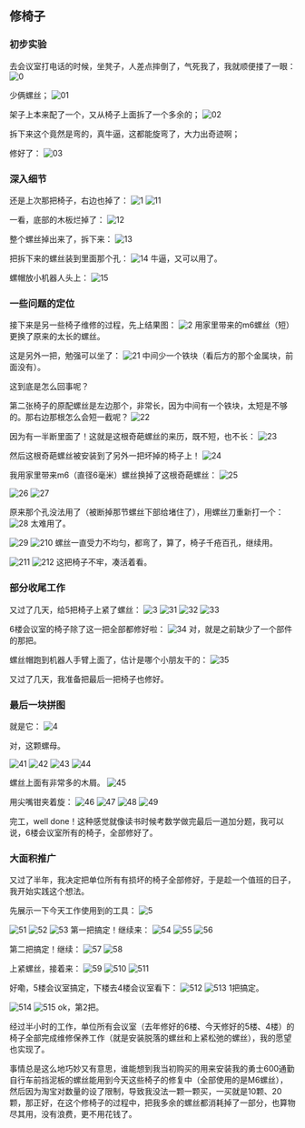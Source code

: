 ## 修椅子
### 初步实验
去会议室打电话的时候，坐凳子，人差点摔倒了，气死我了，我就顺便搂了一眼：
![0](../images/3-维修家具/07-修椅子/0.webp)

少俩螺丝；
![01](../images/3-维修家具/07-修椅子/01.webp)

架子上本来配了一个，又从椅子上面拆了一个多余的；
![02](../images/3-维修家具/07-修椅子/02.webp)

拆下来这个竟然是弯的，真牛逼，这都能旋弯了，大力出奇迹啊；

修好了：
![03](../images/3-维修家具/07-修椅子/03.webp)

### 深入细节
还是上次那把椅子，右边也掉了：
![1](../images/3-维修家具/07-修椅子/1.webp)
![11](../images/3-维修家具/07-修椅子/11.webp)

一看，底部的木板烂掉了：
![12](../images/3-维修家具/07-修椅子/12.webp)

整个螺丝掉出来了，拆下来：
![13](../images/3-维修家具/07-修椅子/13.webp)

把拆下来的螺丝装到里面那个孔：
![14](../images/3-维修家具/07-修椅子/14.webp)
牛逼，又可以用了。

螺帽放小机器人头上：
![15](../images/3-维修家具/07-修椅子/15.webp)

### 一些问题的定位
接下来是另一些椅子维修的过程，先上结果图：
![2](../images/3-维修家具/07-修椅子/2.webp)
用家里带来的m6螺丝（短）更换了原来的太长的螺丝。

这是另外一把，勉强可以坐了：
![21](../images/3-维修家具/07-修椅子/21.webp)
中间少一个铁块（看后方的那个金属块，前面没有）。

这到底是怎么回事呢？

第二张椅子的原配螺丝是左边那个，非常长，因为中间有一个铁块，太短是不够的。那右边那根怎么会短一截呢？
![22](../images/3-维修家具/07-修椅子/22.webp)

因为有一半断里面了！这就是这根奇葩螺丝的来历，既不短，也不长：
![23](../images/3-维修家具/07-修椅子/23.webp)

然后这根奇葩螺丝被安装到了另外一把坏掉的椅子上！
![24](../images/3-维修家具/07-修椅子/24.webp)

我用家里带来m6（直径6毫米）螺丝换掉了这根奇葩螺丝：
![25](../images/3-维修家具/07-修椅子/25.jpg)

![26](../images/3-维修家具/07-修椅子/26.webp)
![27](../images/3-维修家具/07-修椅子/27.webp)

原来那个孔没法用了（被断掉那节螺丝下部给堵住了），用螺丝刀重新打一个：
![28](../images/3-维修家具/07-修椅子/28.jpg)
太难用了。

![29](../images/3-维修家具/07-修椅子/29.webp)
![210](../images/3-维修家具/07-修椅子/210.webp)
螺丝一直受力不均匀，都弯了，算了，椅子千疮百孔，继续用。

![211](../images/3-维修家具/07-修椅子/211.webp)
![212](../images/3-维修家具/07-修椅子/212.webp)
这把椅子不牢，凑活着看。

### 部分收尾工作
又过了几天，给5把椅子上紧了螺丝：
![3](../images/3-维修家具/07-修椅子/3.webp)
![31](../images/3-维修家具/07-修椅子/31.webp)
![32](../images/3-维修家具/07-修椅子/32.webp)
![33](../images/3-维修家具/07-修椅子/33.webp)

6楼会议室的椅子除了这一把全部都修好啦：
![34](../images/3-维修家具/07-修椅子/34.webp)
对，就是之前缺少了一个部件的那把。

螺丝帽跑到机器人手臂上面了，估计是哪个小朋友干的：
![35](../images/3-维修家具/07-修椅子/35.webp)

又过了几天，我准备把最后一把椅子也修好。

### 最后一块拼图
就是它：
![4](../images/3-维修家具/07-修椅子/4.webp)

对，这颗螺母。

![41](../images/3-维修家具/07-修椅子/41.webp)
![42](../images/3-维修家具/07-修椅子/42.webp)
![43](../images/3-维修家具/07-修椅子/43.webp)
![44](../images/3-维修家具/07-修椅子/44.webp)

螺丝上面有非常多的木屑。
![45](../images/3-维修家具/07-修椅子/45.webp)

用尖嘴钳夹着旋：
![46](../images/3-维修家具/07-修椅子/46.webp)
![47](../images/3-维修家具/07-修椅子/47.webp)
![48](../images/3-维修家具/07-修椅子/48.webp)
![49](../images/3-维修家具/07-修椅子/49.webp)

完工，well done！这种感觉就像读书时候考数学做完最后一道加分题，我可以说，6楼会议室所有的椅子，全部修好了。

### 大面积推广
又过了半年，我决定把单位所有有损坏的椅子全部修好，于是趁一个值班的日子，我开始实践这个想法。

先展示一下今天工作使用到的工具：
![5](../images/3-维修家具/07-修椅子/5.webp)

![51](../images/3-维修家具/07-修椅子/51.webp)
![52](../images/3-维修家具/07-修椅子/52.webp)
![53](../images/3-维修家具/07-修椅子/53.webp)
第一把搞定！继续来：
![54](../images/3-维修家具/07-修椅子/54.webp)
![55](../images/3-维修家具/07-修椅子/55.webp)
![56](../images/3-维修家具/07-修椅子/56.webp)

第二把搞定！继续：
![57](../images/3-维修家具/07-修椅子/57.webp)
![58](../images/3-维修家具/07-修椅子/58.webp)

上紧螺丝，接着来：
![59](../images/3-维修家具/07-修椅子/59.webp)
![510](../images/3-维修家具/07-修椅子/510.webp)
![511](../images/3-维修家具/07-修椅子/511.webp)

好嘞，5楼会议室搞定，下楼去4楼会议室看下：
![512](../images/3-维修家具/07-修椅子/512.webp)
![513](../images/3-维修家具/07-修椅子/513.webp)
1把搞定。

![514](../images/3-维修家具/07-修椅子/514.webp)
![515](../images/3-维修家具/07-修椅子/515.webp)
ok，第2把。

经过半小时的工作，单位所有会议室（去年修好的6楼、今天修好的5楼、4楼）的椅子全部完成维修保养工作（就是安装脱落的螺丝和上紧松弛的螺丝），我的愿望也实现了。

事情总是这么地巧妙又有意思，谁能想到我当初购买的用来安装我的勇士600通勤自行车前挡泥板的螺丝能用到今天这些椅子的修复中（全部使用的是M6螺丝），然后因为淘宝对数量的设了限制，导致我没法一颗一颗买，一买就是10颗、20颗，那正好，在这个修椅子的过程中，把我多余的螺丝都消耗掉了一部分，也算物尽其用，没有浪费，更不用花钱了。